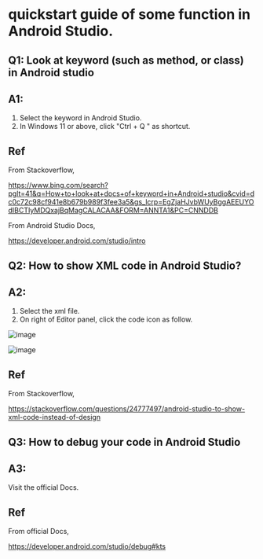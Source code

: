 # quickstart guide of some function in Android Studio.
## Q1: Look at keyword (such as method, or class) in Android studio
## A1:
1. Select the keyword in Android Studio.
2. In Windows 11 or above, click "Ctrl + Q " as shortcut.

## Ref
From Stackoverflow,

https://www.bing.com/search?pglt=41&q=How+to+look+at+docs+of+keyword+in+Android+studio&cvid=dc0c72c98cf941e8b679b989f3fee3a5&gs_lcrp=EgZjaHJvbWUyBggAEEUYOdIBCTIyMDQxajBqMagCALACAA&FORM=ANNTA1&PC=CNNDDB

From Android Studio Docs,

https://developer.android.com/studio/intro

## Q2: How to show XML code in Android Studio?
## A2:
1. Select the xml file.
2. On right of Editor panel, click the code icon as follow.
   
![image](https://github.com/40843245/PhoneDevelopment/assets/75050655/85072f72-df7f-4438-9122-2f201c60afd4)

![image](https://github.com/40843245/PhoneDevelopment/assets/75050655/a336985a-0df5-425d-934d-ae81b7034d27)

## Ref
From Stackoverflow,

https://stackoverflow.com/questions/24777497/android-studio-to-show-xml-code-instead-of-design

## Q3: How to debug your code in Android Studio
## A3:
Visit the official Docs.

## Ref
From official Docs,

https://developer.android.com/studio/debug#kts
